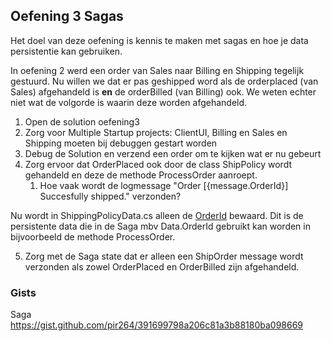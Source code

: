 ## Oefening 3 Sagas

Het doel van deze oefening is kennis te maken met sagas en hoe je data persistentie kan gebruiken.

In oefening 2 werd een order van Sales naar Billing en Shipping tegelijk gestuurd.  Nu willen we dat er pas geshipped word als de orderplaced (van Sales) afgehandeld is **en** de orderBilled (van Billing) ook. We weten echter niet wat de volgorde is waarin deze worden afgehandeld.

1.	Open de solution oefening3
2.	Zorg voor Multiple Startup projects: ClientUI, Billing en Sales en Shipping moeten bij debuggen gestart worden
3.	Debug de Solution en verzend een order om te kijken wat er nu gebeurt
4.	Zorg ervoor dat OrderPlaced ook door de class ShipPolicy wordt gehandeld en deze de methode ProcessOrder aanroept. 
     1.	Hoe vaak wordt de logmessage "Order [{message.OrderId}] Succesfully shipped." verzonden?

Nu wordt in ShippingPolicyData.cs alleen de [OrderId](https://github.com/pir264/nsb_workshop/blob/db103f45522ab4a6e6b98b6c8e96a1460e7b6b12/Oefening3/Shipping/ShippingPolicyData.cs#L7) bewaard. Dit is de persistente data die in de Saga mbv Data.OrderId gebruikt kan worden in bijvoorbeeld de methode ProcessOrder. 

5.	Zorg met de Saga state dat er alleen een ShipOrder message wordt verzonden als zowel OrderPlaced en OrderBilled zijn afgehandeld.

### Gists

Saga https://gist.github.com/pir264/391699798a206c81a3b88180ba098669









